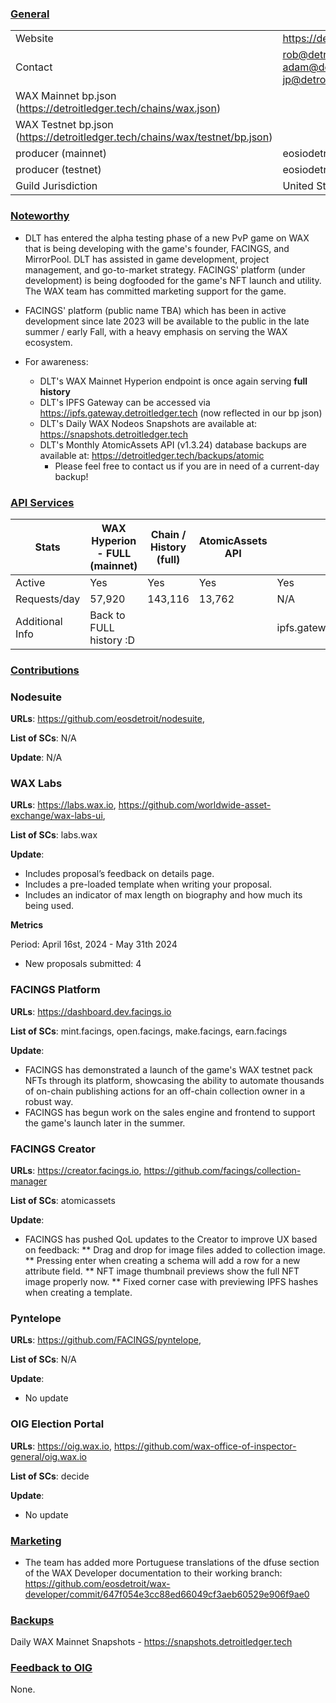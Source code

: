 ### <ins>General</ins>

|  |  |
| --- | --- |
| Website | https://detroitledger.tech/ |
| Contact | rob@detroitledger.tech, adam@detroitledger.tech, jp@detroitledger.tech |
| WAX Mainnet bp.json (https://detroitledger.tech/chains/wax.json) | |
| WAX Testnet bp.json (https://detroitledger.tech/chains/wax/testnet/bp.json) |  |
| producer (mainnet) | eosiodetroit |
| producer (testnet) | eosiodetroit |
| Guild Jurisdiction | United States |

### <ins>Noteworthy</ins>

* DLT has entered the alpha testing phase of a new PvP game on WAX that is being developing with the game's founder, FACINGS, and MirrorPool. DLT has assisted in game development, project management, and go-to-market strategy. FACINGS' platform (under development) is being dogfooded for the game's NFT launch and utility. The WAX team has committed marketing support for the game.
* FACINGS' platform (public name TBA) which has been in active development since late 2023 will be available to the public in the late summer / early Fall, with a heavy emphasis on serving the WAX ecosystem.


* For awareness: 
    * DLT's WAX Mainnet Hyperion endpoint is once again serving **full history**
    * DLT's IPFS Gateway can be accessed via https://ipfs.gateway.detroitledger.tech (now reflected in our bp json)
    * DLT's Daily WAX Nodeos Snapshots are available at: https://snapshots.detroitledger.tech 
    * DLT's Monthly AtomicAssets API (v1.3.24) database backups are available at: https://detroitledger.tech/backups/atomic
        * Please feel free to contact us if you are in need of a current-day backup!



### <ins>API Services</ins>


| Stats |WAX Hyperion - FULL (mainnet)| Chain / History (full) | AtomicAssets API | IPFS |
|---------------------|----------------------------------|------------------------|-------------------|-----------------|
| Active|Yes|Yes|Yes|Yes| **
| Requests/day| 57,920 | 143,116 |13,762|N/A|
| Additional Info|Back to FULL history :D| ||ipfs.gateway.detroitledger.tech


### <ins>Contributions</ins>

### Nodesuite

**URLs**: https://github.com/eosdetroit/nodesuite, 

**List of SCs**: N/A

**Update**: 
N/A






### WAX Labs

**URLs**: https://labs.wax.io, https://github.com/worldwide-asset-exchange/wax-labs-ui, 

**List of SCs**: labs.wax

**Update**: 
* Includes proposal’s feedback on details page.
* Includes a pre-loaded template when writing your proposal.
* Includes an indicator of max length on biography and how much its being used.


**Metrics**

Period: April 16st, 2024 - May 31th 2024

* New proposals submitted: 4

### FACINGS Platform

**URLs**: https://dashboard.dev.facings.io

**List of SCs**: mint.facings, open.facings, make.facings, earn.facings

**Update**: 
* FACINGS has demonstrated a launch of the game's WAX testnet pack NFTs through its platform, showcasing the ability to automate thousands of on-chain publishing actions for an off-chain collection owner in a robust way.
* FACINGS has begun work on the sales engine and frontend to support the game's launch later in the summer.

### FACINGS Creator

**URLs**: https://creator.facings.io, https://github.com/facings/collection-manager

**List of SCs**: atomicassets

**Update**: 
* FACINGS has pushed QoL updates to the Creator to improve UX based on feedback:
** Drag and drop for image files added to collection image.
** Pressing enter when creating a schema will add a row for a new attribute field.
** NFT image thumbnail previews show the full NFT image properly now.
** Fixed corner case with previewing IPFS hashes when creating a template.

### Pyntelope

**URLs**: https://github.com/FACINGS/pyntelope, 

**List of SCs**: N/A

**Update**: 
* No update

### OIG Election Portal
**URLs**: https://oig.wax.io, https://github.com/wax-office-of-inspector-general/oig.wax.io

**List of SCs**: decide

**Update**: 
* No update

### <ins>Marketing</ins>
* The team has added more Portuguese translations of the dfuse section of the WAX Developer documentation to their working branch: https://github.com/eosdetroit/wax-developer/commit/647f054e3cc88ed66049cf3aeb60529e906f9ae0

### <ins>Backups </ins>

Daily WAX Mainnet Snapshots - https://snapshots.detroitledger.tech


### <ins>Feedback to OIG</ins>

None.








